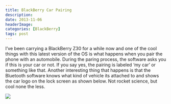 ```yaml
---
title: BlackBerry Car Pairing
description: 
date: 2013-11-06
headerImage: 
categories: [BlackBerry]
tags: post
---
```


I’ve been carrying a BlackBerry Z30 for a while now and one of the cool things with this latest version of the OS is what happens when you pair the phone with an automobile. During the paring process, the software asks you if this is your car or not. If you say yes, the pairing is labeled ‘my car’ or something like that. Another interesting thing that happens is that the Bluetooth software knows what kind of vehicle its attached to and shows the car logo on the lock screen as shown below. Not rocket science, but cool none the less.

![](images/stories/2013/blackberry-z30-car-connection.png)